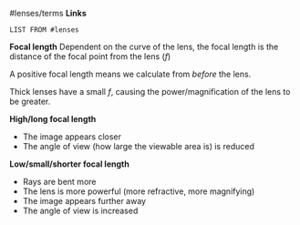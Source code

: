 #lenses/terms
**Links**
```dataview
LIST FROM #lenses
``` 

**Focal length**
Dependent on the curve of the lens, the focal length is the distance of the focal point from the lens ($f$)

A positive focal length means we calculate from *before* the lens.

Thick lenses have a small $f$, causing the power/magnification of the lens to be greater.

**High/long focal length**
- The image appears closer
- The angle of view (how large the viewable area is) is reduced

**Low/small/shorter focal length**
- Rays are bent more
- The lens is more powerful (more refractive, more magnifying)
- The image appears further away
- The angle of view is increased


